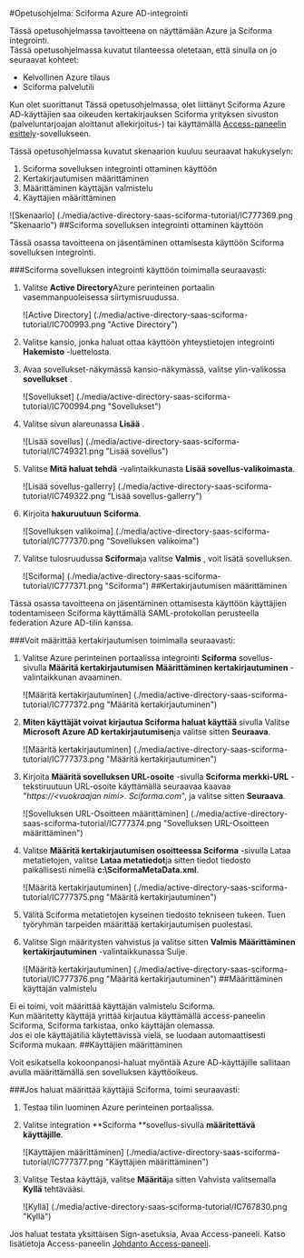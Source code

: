 <properties 
    pageTitle="Opetusohjelma: Azure Active Directory-integrointi Sciforma | Microsoft Azure" 
    description="Opettele käyttämään Sciforma Azure Active Directory-hakemistosta käyttöön kertakirjautumisen, automaattinen valmistelu ja lisää!" 
    services="active-directory" 
    authors="jeevansd"  
    documentationCenter="na" 
    manager="femila"/>
<tags 
    ms.service="active-directory" 
    ms.devlang="na" 
    ms.topic="article" 
    ms.tgt_pltfrm="na" 
    ms.workload="identity" 
    ms.date="09/26/2016" 
    ms.author="jeedes" />

#<a name="tutorial-azure-ad-integration-with-sciforma"></a>Opetusohjelma: Sciforma Azure AD-integrointi
  
Tässä opetusohjelmassa tavoitteena on näyttämään Azure ja Sciforma integrointi.  
Tässä opetusohjelmassa kuvatut tilanteessa oletetaan, että sinulla on jo seuraavat kohteet:

-   Kelvollinen Azure tilaus
-   Sciforma palvelutili
  
Kun olet suorittanut Tässä opetusohjelmassa, olet liittänyt Sciforma Azure AD-käyttäjien saa oikeuden kertakirjauksen Sciforma yrityksen sivuston (palveluntarjoajan aloittanut allekirjoitus-) tai käyttämällä [Access-paneelin esittely](active-directory-saas-access-panel-introduction.md)-sovellukseen.
  
Tässä opetusohjelmassa kuvatut skenaarion kuuluu seuraavat hakukyselyn:

1.  Sciforma sovelluksen integrointi ottaminen käyttöön
2.  Kertakirjautumisen määrittäminen
3.  Määrittäminen käyttäjän valmistelu
4.  Käyttäjien määrittäminen

![Skenaario] (./media/active-directory-saas-sciforma-tutorial/IC777369.png "Skenaario")
##<a name="enabling-the-application-integration-for-sciforma"></a>Sciforma sovelluksen integrointi ottaminen käyttöön
  
Tässä osassa tavoitteena on jäsentäminen ottamisesta käyttöön Sciforma sovelluksen integrointi.

###<a name="to-enable-the-application-integration-for-sciforma-perform-the-following-steps"></a>Sciforma sovelluksen integrointi käyttöön toimimalla seuraavasti:

1.  Valitse **Active Directory**Azure perinteinen portaalin vasemmanpuoleisessa siirtymisruudussa.

    ![Active Directory] (./media/active-directory-saas-sciforma-tutorial/IC700993.png "Active Directory")

2.  Valitse kansio, jonka haluat ottaa käyttöön yhteystietojen integrointi **Hakemisto** -luettelosta.

3.  Avaa sovellukset-näkymässä kansio-näkymässä, valitse ylin-valikossa **sovellukset** .

    ![Sovellukset] (./media/active-directory-saas-sciforma-tutorial/IC700994.png "Sovellukset")

4.  Valitse sivun alareunassa **Lisää** .

    ![Lisää sovellus] (./media/active-directory-saas-sciforma-tutorial/IC749321.png "Lisää sovellus")

5.  Valitse **Mitä haluat tehdä** -valintaikkunasta **Lisää sovellus-valikoimasta**.

    ![Lisää sovellus-gallerry] (./media/active-directory-saas-sciforma-tutorial/IC749322.png "Lisää sovellus-gallerry")

6.  Kirjoita **hakuruutuun** **Sciforma**.

    ![Sovelluksen valikoima] (./media/active-directory-saas-sciforma-tutorial/IC777370.png "Sovelluksen valikoima")

7.  Valitse tulosruudussa **Sciforma**ja valitse **Valmis** , voit lisätä sovelluksen.

    ![Sciforma] (./media/active-directory-saas-sciforma-tutorial/IC777371.png "Sciforma")
##<a name="configuring-single-sign-on"></a>Kertakirjautumisen määrittäminen
  
Tässä osassa tavoitteena on jäsentäminen ottamisesta käyttöön käyttäjien todentamiseen Sciforma käyttämällä SAML-protokollan perusteella federation Azure AD-tilin kanssa.

###<a name="to-configure-single-sign-on-perform-the-following-steps"></a>Voit määrittää kertakirjautumisen toimimalla seuraavasti:

1.  Valitse Azure perinteinen portaalissa integrointi **Sciforma** sovellus-sivulla **Määritä kertakirjautumisen** **Määrittäminen kertakirjautuminen** -valintaikkunan avaaminen.

    ![Määritä kertakirjautuminen] (./media/active-directory-saas-sciforma-tutorial/IC777372.png "Määritä kertakirjautuminen")

2.  **Miten käyttäjät voivat kirjautua Sciforma haluat käyttää** sivulla Valitse **Microsoft Azure AD kertakirjautumisen**ja valitse sitten **Seuraava**.

    ![Määritä kertakirjautuminen] (./media/active-directory-saas-sciforma-tutorial/IC777373.png "Määritä kertakirjautuminen")

3.  Kirjoita **Määritä sovelluksen URL-osoite** -sivulla **Sciforma merkki-URL** -tekstiruutuun URL-osoite käyttämällä seuraavaa kaavaa "*https://\<vuokraajan nimi\>. Sciforma.com*", ja valitse sitten **Seuraava**.

    ![Sovelluksen URL-Osoitteen määrittäminen] (./media/active-directory-saas-sciforma-tutorial/IC777374.png "Sovelluksen URL-Osoitteen määrittäminen")

4.  Valitse **Määritä kertakirjautumisen osoitteessa Sciforma** -sivulla Lataa metatietojen, valitse **Lataa metatiedot**ja sitten tiedot tiedosto paikallisesti nimellä **c:\\SciformaMetaData.xml**.

    ![Määritä kertakirjautuminen] (./media/active-directory-saas-sciforma-tutorial/IC777375.png "Määritä kertakirjautuminen")

5.  Välitä Sciforma metatietojen kyseinen tiedosto tekniseen tukeen. Tuen työryhmän tarpeiden määrittää kertakirjautumisen puolestasi.

6.  Valitse Sign määritysten vahvistus ja valitse sitten **Valmis** **Määrittäminen kertakirjautuminen** -valintaikkunassa Sulje.

    ![Määritä kertakirjautuminen] (./media/active-directory-saas-sciforma-tutorial/IC777376.png "Määritä kertakirjautuminen")
##<a name="configuring-user-provisioning"></a>Määrittäminen käyttäjän valmistelu
  
Ei ei toimi, voit määrittää käyttäjän valmistelu Sciforma.  
Kun määritetty käyttäjä yrittää kirjautua käyttämällä access-paneelin Sciforma, Sciforma tarkistaa, onko käyttäjän olemassa.  
Jos ei ole käyttäjätiliä käytettävissä vielä, se luodaan automaattisesti Sciforma mukaan.
##<a name="assigning-users"></a>Käyttäjien määrittäminen
  
Voit esikatsella kokoonpanosi-haluat myöntää Azure AD-käyttäjille sallitaan avulla määrittämällä sen sovelluksen käyttöoikeus.

###<a name="to-assign-users-to-sciforma-perform-the-following-steps"></a>Jos haluat määrittää käyttäjiä Sciforma, toimi seuraavasti:

1.  Testaa tilin luominen Azure perinteinen portaalissa.

2.  Valitse integration **Sciforma **sovellus-sivulla **määritettävä käyttäjille**.

    ![Käyttäjien määrittäminen] (./media/active-directory-saas-sciforma-tutorial/IC777377.png "Käyttäjien määrittäminen")

3.  Valitse Testaa käyttäjä, valitse **Määritä**ja sitten Vahvista valitsemalla **Kyllä** tehtävääsi.

    ![Kyllä] (./media/active-directory-saas-sciforma-tutorial/IC767830.png "Kyllä")
  
Jos haluat testata yksittäisen Sign-asetuksia, Avaa Access-paneeli. Katso lisätietoja Access-paneelin [Johdanto Access-paneeli](active-directory-saas-access-panel-introduction.md).